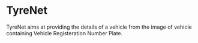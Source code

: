 # TyreNet
TyreNet aims at providing the details of a vehicle from the image of vehicle containing Vehicle Registeration Number Plate.

